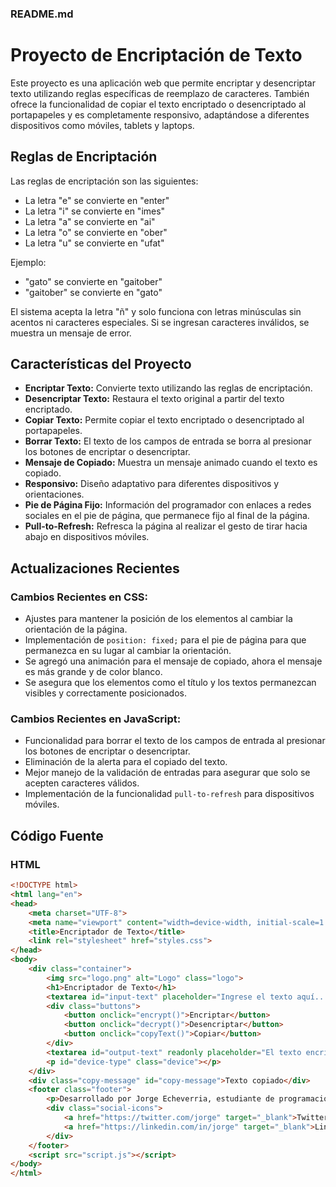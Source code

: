 ### README.md

# Proyecto de Encriptación de Texto

Este proyecto es una aplicación web que permite encriptar y desencriptar texto utilizando reglas específicas de reemplazo de caracteres. También ofrece la funcionalidad de copiar el texto encriptado o desencriptado al portapapeles y es completamente responsivo, adaptándose a diferentes dispositivos como móviles, tablets y laptops.

## Reglas de Encriptación

Las reglas de encriptación son las siguientes:
- La letra "e" se convierte en "enter"
- La letra "i" se convierte en "imes"
- La letra "a" se convierte en "ai"
- La letra "o" se convierte en "ober"
- La letra "u" se convierte en "ufat"

Ejemplo:
- "gato" se convierte en "gaitober"
- "gaitober" se convierte en "gato"

El sistema acepta la letra "ñ" y solo funciona con letras minúsculas sin acentos ni caracteres especiales. Si se ingresan caracteres inválidos, se muestra un mensaje de error.

## Características del Proyecto

- **Encriptar Texto:** Convierte texto utilizando las reglas de encriptación.
- **Desencriptar Texto:** Restaura el texto original a partir del texto encriptado.
- **Copiar Texto:** Permite copiar el texto encriptado o desencriptado al portapapeles.
- **Borrar Texto:** El texto de los campos de entrada se borra al presionar los botones de encriptar o desencriptar.
- **Mensaje de Copiado:** Muestra un mensaje animado cuando el texto es copiado.
- **Responsivo:** Diseño adaptativo para diferentes dispositivos y orientaciones.
- **Pie de Página Fijo:** Información del programador con enlaces a redes sociales en el pie de página, que permanece fijo al final de la página.
- **Pull-to-Refresh:** Refresca la página al realizar el gesto de tirar hacia abajo en dispositivos móviles.

## Actualizaciones Recientes

### Cambios Recientes en CSS:
- Ajustes para mantener la posición de los elementos al cambiar la orientación de la página.
- Implementación de `position: fixed;` para el pie de página para que permanezca en su lugar al cambiar la orientación.
- Se agregó una animación para el mensaje de copiado, ahora el mensaje es más grande y de color blanco.
- Se asegura que los elementos como el título y los textos permanezcan visibles y correctamente posicionados.

### Cambios Recientes en JavaScript:
- Funcionalidad para borrar el texto de los campos de entrada al presionar los botones de encriptar o desencriptar.
- Eliminación de la alerta para el copiado del texto.
- Mejor manejo de la validación de entradas para asegurar que solo se acepten caracteres válidos.
- Implementación de la funcionalidad `pull-to-refresh` para dispositivos móviles.

## Código Fuente

### HTML
```html
<!DOCTYPE html>
<html lang="en">
<head>
    <meta charset="UTF-8">
    <meta name="viewport" content="width=device-width, initial-scale=1.0">
    <title>Encriptador de Texto</title>
    <link rel="stylesheet" href="styles.css">
</head>
<body>
    <div class="container">
        <img src="logo.png" alt="Logo" class="logo">
        <h1>Encriptador de Texto</h1>
        <textarea id="input-text" placeholder="Ingrese el texto aquí..."></textarea>
        <div class="buttons">
            <button onclick="encrypt()">Encriptar</button>
            <button onclick="decrypt()">Desencriptar</button>
            <button onclick="copyText()">Copiar</button>
        </div>
        <textarea id="output-text" readonly placeholder="El texto encriptado aparecerá aquí..."></textarea>
        <p id="device-type" class="device"></p>
    </div>
    <div class="copy-message" id="copy-message">Texto copiado</div>
    <footer class="footer">
        <p>Desarrollado por Jorge Echeverria, estudiante de programación</p>
        <div class="social-icons">
            <a href="https://twitter.com/jorge" target="_blank">Twitter</a>
            <a href="https://linkedin.com/in/jorge" target="_blank">LinkedIn</a>
        </div>
    </footer>
    <script src="script.js"></script>
</body>
</html>
